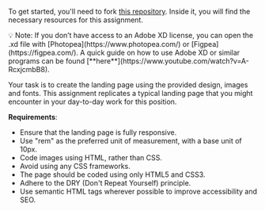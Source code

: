 To get started, you'll need to fork [this repository](https://github.com/eclaudino/coding-task-fe). Inside it, you will find the necessary resources for this assignment. 

<aside>
💡 Note: If you don’t have access to an Adobe XD license, you can open the .xd file with [Photopea](https://www.photopea.com/) or [Figpea](https://figpea.com/).
A quick guide on how to use Adobe XD or similar programs can be found [**here**](https://www.youtube.com/watch?v=A-RcxjcmbB8).
</aside>

Your task is to create the landing page using the provided design, images and fonts. This assignment replicates a typical landing page that you might encounter in your day-to-day work for this position.

**Requirements**:

- Ensure that the landing page is fully responsive.
- Use "rem" as the preferred unit of measurement, with a base unit of 10px.
- Code images using HTML, rather than CSS.
- Avoid using any CSS frameworks.
- The page should be coded using only HTML5 and  CSS3.
- Adhere to the DRY (Don't Repeat Yourself) principle.
- Use semantic HTML tags wherever possible to improve accessibility and SEO.
